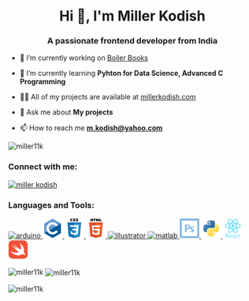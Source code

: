 <h1 align="center">Hi 👋, I'm Miller Kodish</h1>
<h3 align="center">A passionate frontend developer from India</h3>

- 🔭 I’m currently working on [Boiler Books](boilerbooks.me)

- 🌱 I’m currently learning **Pyhton for Data Science, Advanced C Programming**

- 👨‍💻 All of my projects are available at [millerkodish.com](millerkodish.com)

- 💬 Ask me about **My projects**

- 📫 How to reach me **m.kodish@yahoo.com**


<p align="left"> <img src="https://komarev.com/ghpvc/?username=miller11k&label=Profile%20views&color=0e75b6&style=flat" alt="miller11k" /> </p>

<h3 align="left">Connect with me:</h3>
<p align="left">
<a href="https://linkedin.com/in/miller kodish" target="blank"><img align="center" src="https://raw.githubusercontent.com/rahuldkjain/github-profile-readme-generator/master/src/images/icons/Social/linked-in-alt.svg" alt="miller kodish" height="30" width="40" /></a>
</p>

<h3 align="left">Languages and Tools:</h3>
<p align="left"> <a href="https://www.arduino.cc/" target="_blank" rel="noreferrer"> <img src="https://cdn.worldvectorlogo.com/logos/arduino-1.svg" alt="arduino" width="40" height="40"/> </a> <a href="https://www.cprogramming.com/" target="_blank" rel="noreferrer"> <img src="https://raw.githubusercontent.com/devicons/devicon/master/icons/c/c-original.svg" alt="c" width="40" height="40"/> </a> <a href="https://www.w3schools.com/css/" target="_blank" rel="noreferrer"> <img src="https://raw.githubusercontent.com/devicons/devicon/master/icons/css3/css3-original-wordmark.svg" alt="css3" width="40" height="40"/> </a> <a href="https://www.w3.org/html/" target="_blank" rel="noreferrer"> <img src="https://raw.githubusercontent.com/devicons/devicon/master/icons/html5/html5-original-wordmark.svg" alt="html5" width="40" height="40"/> </a> <a href="https://www.adobe.com/in/products/illustrator.html" target="_blank" rel="noreferrer"> <img src="https://www.vectorlogo.zone/logos/adobe_illustrator/adobe_illustrator-icon.svg" alt="illustrator" width="40" height="40"/> </a> <a href="https://www.mathworks.com/" target="_blank" rel="noreferrer"> <img src="https://upload.wikimedia.org/wikipedia/commons/2/21/Matlab_Logo.png" alt="matlab" width="40" height="40"/> </a> <a href="https://www.photoshop.com/en" target="_blank" rel="noreferrer"> <img src="https://raw.githubusercontent.com/devicons/devicon/master/icons/photoshop/photoshop-line.svg" alt="photoshop" width="40" height="40"/> </a> <a href="https://www.python.org" target="_blank" rel="noreferrer"> <img src="https://raw.githubusercontent.com/devicons/devicon/master/icons/python/python-original.svg" alt="python" width="40" height="40"/> </a> <a href="https://reactjs.org/" target="_blank" rel="noreferrer"> <img src="https://raw.githubusercontent.com/devicons/devicon/master/icons/react/react-original-wordmark.svg" alt="react" width="40" height="40"/> </a> <a href="https://developer.apple.com/swift/" target="_blank" rel="noreferrer"> <img src="https://raw.githubusercontent.com/devicons/devicon/master/icons/swift/swift-original.svg" alt="swift" width="40" height="40"/> </a> </p>

<p><img align="left" src="https://github-readme-stats.vercel.app/api/top-langs?username=miller11k&show_icons=true&locale=en&layout=compact" alt="miller11k" /></p>

<p>&nbsp;<img align="center" src="https://github-readme-stats.vercel.app/api?username=miller11k&show_icons=true&locale=en" alt="miller11k" /></p>

<p><img align="center" src="https://github-readme-streak-stats.herokuapp.com/?user=miller11k&" alt="miller11k" /></p>
